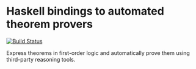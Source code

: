 Haskell bindings to automated theorem provers
===

[![Build Status](https://travis-ci.org/aztek/atp.svg?branch=master)](https://travis-ci.org/aztek/atp)

Express theorems in first-order logic and automatically prove them using third-party reasoning tools.
